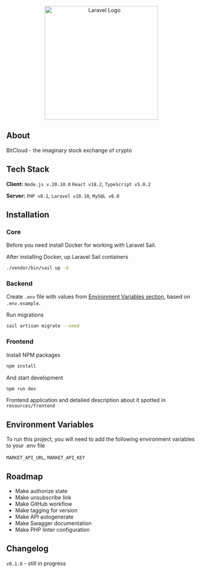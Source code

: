 <p align="center"><img src="https://i.ibb.co/z8YpTnH/logo.png" width="300" alt="Laravel Logo"></p>

## About

BitCloud - the imaginary stock exchange of crypto

## Tech Stack

**Client:** ``Node.js v.20.10.0`` ```React v18.2```, ``TypeScript v5.0.2``

**Server:** ```PHP v8.1```, ```Laravel v10.10```, ```MySQL v8.0```

## Installation

### Core
Before you need install Docker for working with Laravel Sail.

After installing Docker, up Laravel Sail containers
```bash
./vendor/bin/sail up -d
```

### Backend
Create ```.env``` file with values from <a href="#env-variables">Environment Variables section</a>, based on ```.env.example```.

Run migrations
```bash
sail artisan migrate --seed
```

### Frontend
Install NPM packages

```bash
npm install
```
And start development

```bash
npm run dev
```

Frontend application and detailed description
about it spotted in ```resources/frontend```

<a name="env-variables"></a>
## Environment Variables

To run this project, you will need to add the following environment variables to your .env file

`MARKET_API_URL`, `MARKET_API_KEY`

## Roadmap
- Make authorize state
- Make unsubscribe link
- Make GitHub workflow
- Make tagging for version
- Make API autogenerate
- Make Swagger documentation
- Make PHP linter configuration

## Changelog

`v0.1.0` - still in progress
